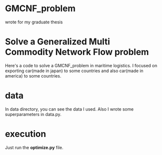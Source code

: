# GMCNF_problem
wrote for my graduate thesis

# Solve a Generalized Multi Commodity Network Flow problem
Here's a code to solve a GMCNF_problem in maritime logistics.
I focused on exporting car(made in japan) to some countries and also car(made in america) to some countries.

# data
In data directory, you can see the data I used.
Also I wrote some superparameters in data.py.

# execution
Just run the **optimize.py** file.
